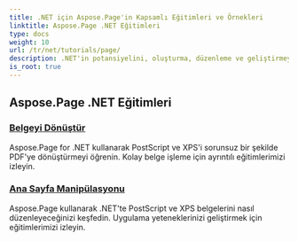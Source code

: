 ```yaml
---
title: .NET için Aspose.Page'in Kapsamlı Eğitimleri ve Örnekleri
linktitle: Aspose.Page .NET Eğitimleri
type: docs
weight: 10
url: /tr/net/tutorials/page/
description: .NET'in potansiyelini, oluşturma, düzenleme ve geliştirmeyi kapsayan eğitimlerle Aspose.Page'de serbest bırakın. Temellerden ileri tekniklere zahmetsizce ustalaşın.
is_root: true
---
```


## Aspose.Page .NET Eğitimleri 

### [Belgeyi Dönüştür](./convert-document/)
Aspose.Page for .NET kullanarak PostScript ve XPS'i sorunsuz bir şekilde PDF'ye dönüştürmeyi öğrenin. Kolay belge işleme için ayrıntılı eğitimlerimizi izleyin.
### [Ana Sayfa Manipülasyonu](./master-page-manipulation/)
Aspose.Page kullanarak .NET'te PostScript ve XPS belgelerini nasıl düzenleyeceğinizi keşfedin. Uygulama yeteneklerinizi geliştirmek için eğitimlerimizi izleyin.
